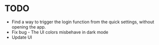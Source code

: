 # TODO

 - Find a way to trigger the login function from the quick settings, without opening the app.
 - Fix bug - The UI colors misbehave in dark mode
 - Update UI
